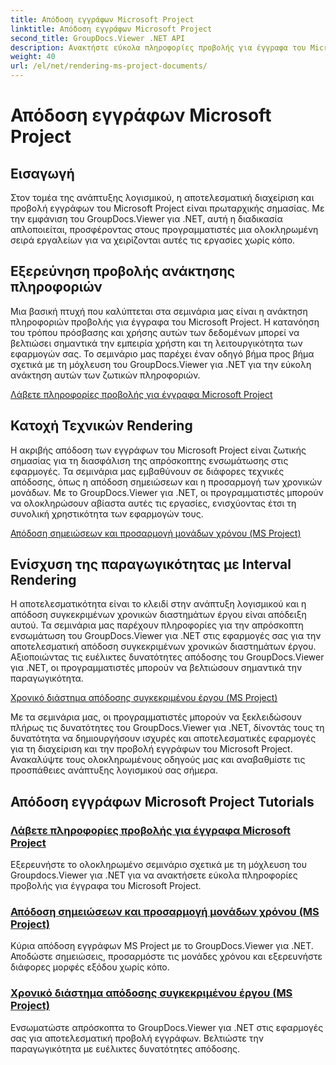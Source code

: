 ```yaml
---
title: Απόδοση εγγράφων Microsoft Project
linktitle: Απόδοση εγγράφων Microsoft Project
second_title: GroupDocs.Viewer .NET API
description: Ανακτήστε εύκολα πληροφορίες προβολής για έγγραφα του Microsoft Project με το GroupDocs.Viewer για .NET. Βελτιώστε την παραγωγικότητα με ευέλικτες δυνατότητες απόδοσης.
weight: 40
url: /el/net/rendering-ms-project-documents/
---
```


# Απόδοση εγγράφων Microsoft Project

## Εισαγωγή

Στον τομέα της ανάπτυξης λογισμικού, η αποτελεσματική διαχείριση και προβολή εγγράφων του Microsoft Project είναι πρωταρχικής σημασίας. Με την εμφάνιση του GroupDocs.Viewer για .NET, αυτή η διαδικασία απλοποιείται, προσφέροντας στους προγραμματιστές μια ολοκληρωμένη σειρά εργαλείων για να χειρίζονται αυτές τις εργασίες χωρίς κόπο.

## Εξερεύνηση προβολής ανάκτησης πληροφοριών
Μια βασική πτυχή που καλύπτεται στα σεμινάρια μας είναι η ανάκτηση πληροφοριών προβολής για έγγραφα του Microsoft Project. Η κατανόηση του τρόπου πρόσβασης και χρήσης αυτών των δεδομένων μπορεί να βελτιώσει σημαντικά την εμπειρία χρήστη και τη λειτουργικότητα των εφαρμογών σας. Το σεμινάριο μας παρέχει έναν οδηγό βήμα προς βήμα σχετικά με τη μόχλευση του GroupDocs.Viewer για .NET για την εύκολη ανάκτηση αυτών των ζωτικών πληροφοριών.

[Λάβετε πληροφορίες προβολής για έγγραφα Microsoft Project](./get-view-info-ms-project/)

## Κατοχή Τεχνικών Rendering
Η ακριβής απόδοση των εγγράφων του Microsoft Project είναι ζωτικής σημασίας για τη διασφάλιση της απρόσκοπτης ενσωμάτωσης στις εφαρμογές. Τα σεμινάρια μας εμβαθύνουν σε διάφορες τεχνικές απόδοσης, όπως η απόδοση σημειώσεων και η προσαρμογή των χρονικών μονάδων. Με το GroupDocs.Viewer για .NET, οι προγραμματιστές μπορούν να ολοκληρώσουν αβίαστα αυτές τις εργασίες, ενισχύοντας έτσι τη συνολική χρηστικότητα των εφαρμογών τους.

[Απόδοση σημειώσεων και προσαρμογή μονάδων χρόνου (MS Project)](./render-notes-and-adjust-time-ms-project/)

## Ενίσχυση της παραγωγικότητας με Interval Rendering
Η αποτελεσματικότητα είναι το κλειδί στην ανάπτυξη λογισμικού και η απόδοση συγκεκριμένων χρονικών διαστημάτων έργου είναι απόδειξη αυτού. Τα σεμινάρια μας παρέχουν πληροφορίες για την απρόσκοπτη ενσωμάτωση του GroupDocs.Viewer για .NET στις εφαρμογές σας για την αποτελεσματική απόδοση συγκεκριμένων χρονικών διαστημάτων έργου. Αξιοποιώντας τις ευέλικτες δυνατότητες απόδοσης του GroupDocs.Viewer για .NET, οι προγραμματιστές μπορούν να βελτιώσουν σημαντικά την παραγωγικότητα.

[Χρονικό διάστημα απόδοσης συγκεκριμένου έργου (MS Project)](./render-project-time-interval-ms-project/)

Με τα σεμινάρια μας, οι προγραμματιστές μπορούν να ξεκλειδώσουν πλήρως τις δυνατότητες του GroupDocs.Viewer για .NET, δίνοντάς τους τη δυνατότητα να δημιουργήσουν ισχυρές και αποτελεσματικές εφαρμογές για τη διαχείριση και την προβολή εγγράφων του Microsoft Project. Ανακαλύψτε τους ολοκληρωμένους οδηγούς μας και αναβαθμίστε τις προσπάθειες ανάπτυξης λογισμικού σας σήμερα.
## Απόδοση εγγράφων Microsoft Project Tutorials
### [Λάβετε πληροφορίες προβολής για έγγραφα Microsoft Project](./get-view-info-ms-project/)
Εξερευνήστε το ολοκληρωμένο σεμινάριο σχετικά με τη μόχλευση του Groupdocs.Viewer για .NET για να ανακτήσετε εύκολα πληροφορίες προβολής για έγγραφα του Microsoft Project.
### [Απόδοση σημειώσεων και προσαρμογή μονάδων χρόνου (MS Project)](./render-notes-and-adjust-time-ms-project/)
Κύρια απόδοση εγγράφων MS Project με το GroupDocs.Viewer για .NET. Αποδώστε σημειώσεις, προσαρμόστε τις μονάδες χρόνου και εξερευνήστε διάφορες μορφές εξόδου χωρίς κόπο.
### [Χρονικό διάστημα απόδοσης συγκεκριμένου έργου (MS Project)](./render-project-time-interval-ms-project/)
Ενσωματώστε απρόσκοπτα το GroupDocs.Viewer για .NET στις εφαρμογές σας για αποτελεσματική προβολή εγγράφων. Βελτιώστε την παραγωγικότητα με ευέλικτες δυνατότητες απόδοσης.